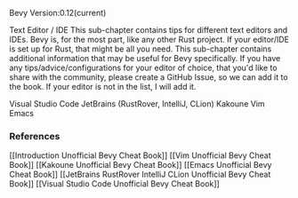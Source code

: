 Bevy Version:0.12(current)


Text Editor / IDE
This sub-chapter contains tips for different text editors and IDEs.
Bevy is, for the most part, like any other Rust project. If your editor/IDE
is set up for Rust, that might be all you need. This sub-chapter contains
additional information that may be useful for Bevy specifically.
If you have any tips/advice/configurations for your editor of choice,
that you'd like to share with the community, please create a
GitHub Issue, so we can add it to the book.
If your editor is not in the list, I will add it.

Visual Studio Code
JetBrains (RustRover, IntelliJ, CLion)
Kakoune
Vim
Emacs

### References
[[Introduction  Unofficial Bevy Cheat Book]] [[Vim  Unofficial Bevy Cheat Book]] [[Kakoune  Unofficial Bevy Cheat Book]] [[Emacs  Unofficial Bevy Cheat Book]] [[JetBrains RustRover IntelliJ CLion  Unofficial Bevy Cheat Book]] [[Visual Studio Code  Unofficial Bevy Cheat Book]] 